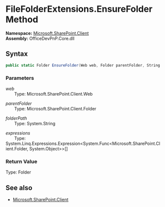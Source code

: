 # FileFolderExtensions.EnsureFolder Method  
  

**Namespace:** [Microsoft.SharePoint.Client](Microsoft.SharePoint.Client.md)  
**Assembly:** OfficeDevPnP.Core.dll  
## Syntax
```C#
public static Folder EnsureFolder(Web web, Folder parentFolder, String folderPath, Expression<Func<Folder, Object>>[] expressions)
```
### Parameters
*web*  
&emsp;&emsp;Type: Microsoft.SharePoint.Client.Web  

*parentFolder*  
&emsp;&emsp;Type: Microsoft.SharePoint.Client.Folder  

*folderPath*  
&emsp;&emsp;Type: System.String  

*expressions*  
&emsp;&emsp;Type: System.Linq.Expressions.Expression<System.Func<Microsoft.SharePoint.Client.Folder, System.Object>>[]  

### Return Value
Type: Folder  

## See also
- [Microsoft.SharePoint.Client](Microsoft.SharePoint.Client.md)
